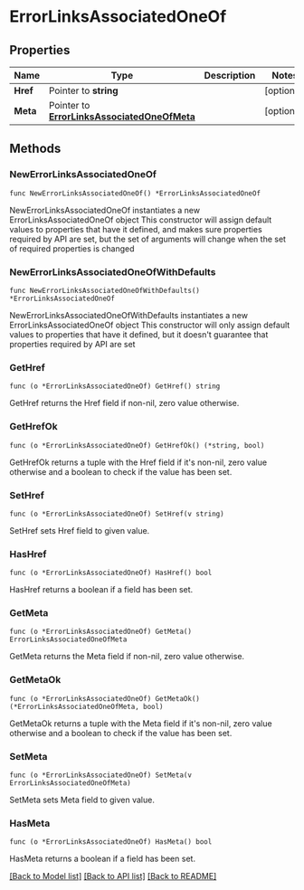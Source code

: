 # ErrorLinksAssociatedOneOf

## Properties

Name | Type | Description | Notes
------------ | ------------- | ------------- | -------------
**Href** | Pointer to **string** |  | [optional] 
**Meta** | Pointer to [**ErrorLinksAssociatedOneOfMeta**](ErrorLinksAssociatedOneOfMeta.md) |  | [optional] 

## Methods

### NewErrorLinksAssociatedOneOf

`func NewErrorLinksAssociatedOneOf() *ErrorLinksAssociatedOneOf`

NewErrorLinksAssociatedOneOf instantiates a new ErrorLinksAssociatedOneOf object
This constructor will assign default values to properties that have it defined,
and makes sure properties required by API are set, but the set of arguments
will change when the set of required properties is changed

### NewErrorLinksAssociatedOneOfWithDefaults

`func NewErrorLinksAssociatedOneOfWithDefaults() *ErrorLinksAssociatedOneOf`

NewErrorLinksAssociatedOneOfWithDefaults instantiates a new ErrorLinksAssociatedOneOf object
This constructor will only assign default values to properties that have it defined,
but it doesn't guarantee that properties required by API are set

### GetHref

`func (o *ErrorLinksAssociatedOneOf) GetHref() string`

GetHref returns the Href field if non-nil, zero value otherwise.

### GetHrefOk

`func (o *ErrorLinksAssociatedOneOf) GetHrefOk() (*string, bool)`

GetHrefOk returns a tuple with the Href field if it's non-nil, zero value otherwise
and a boolean to check if the value has been set.

### SetHref

`func (o *ErrorLinksAssociatedOneOf) SetHref(v string)`

SetHref sets Href field to given value.

### HasHref

`func (o *ErrorLinksAssociatedOneOf) HasHref() bool`

HasHref returns a boolean if a field has been set.

### GetMeta

`func (o *ErrorLinksAssociatedOneOf) GetMeta() ErrorLinksAssociatedOneOfMeta`

GetMeta returns the Meta field if non-nil, zero value otherwise.

### GetMetaOk

`func (o *ErrorLinksAssociatedOneOf) GetMetaOk() (*ErrorLinksAssociatedOneOfMeta, bool)`

GetMetaOk returns a tuple with the Meta field if it's non-nil, zero value otherwise
and a boolean to check if the value has been set.

### SetMeta

`func (o *ErrorLinksAssociatedOneOf) SetMeta(v ErrorLinksAssociatedOneOfMeta)`

SetMeta sets Meta field to given value.

### HasMeta

`func (o *ErrorLinksAssociatedOneOf) HasMeta() bool`

HasMeta returns a boolean if a field has been set.


[[Back to Model list]](../README.md#documentation-for-models) [[Back to API list]](../README.md#documentation-for-api-endpoints) [[Back to README]](../README.md)


